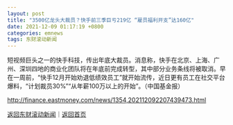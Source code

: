 ```yaml
---
layout: post
title: "3500亿龙头大裁员？快手前三季巨亏219亿 “雇员福利开支”达160亿"
date: 2021-12-09 01:17:19 +0800
categories: emnews
tags: 东财滚动新闻
---
```


短视频巨头之一的快手科技，传出年底大裁员。消息称，快手在北京、上海、广州、深圳四地的商业化团队将在年底前完成转型，其中部分业务条线将被取消。早在一周前，“快手12月开始劝退低绩效员工”就开始流传，近日更有员工在社交平台爆料，“计划裁员30%”“从年薪100万以上的开始”。（中国基金报）

<http://finance.eastmoney.com/news/1354,202112092207439473.html>

[返回东财滚动新闻](//finews.withounder.com/emnews/)｜[返回首页](//finews.withounder.com/)
